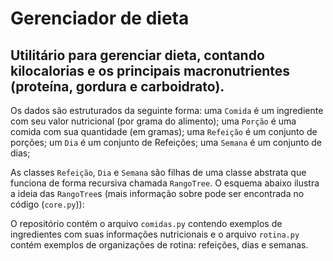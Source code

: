 # Gerenciador de dieta

Utilitário para gerenciar dieta, contando kilocalorias e os principais macronutrientes (proteína, gordura e carboidrato).
-

Os dados são estruturados da seguinte forma:
uma `Comida` é um ingrediente com seu valor nutricional (por grama do alimento);
uma `Porção` é uma comida com sua quantidade (em gramas);
uma `Refeição` é um conjunto de porções;
um `Dia` é um conjunto de Refeições;
uma `Semana` é um conjunto de dias;

As classes `Refeição`, `Dia` e `Semana` são filhas de uma classe abstrata que funciona de forma recursiva chamada `RangoTree`.
O esquema abaixo ilustra a ideia das `RangoTree`s (mais informação sobre pode ser encontrada no código (`core.py`)):

O repositório contém o arquivo `comidas.py` contendo exemplos de ingredientes com suas informações nutricionais e o arquivo `rotina.py` contém exemplos de organizações de rotina: refeições, dias e semanas.
